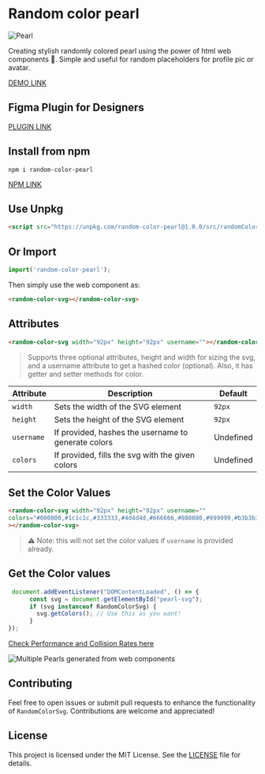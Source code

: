 # Random color pearl

![Pearl](https://github.com/yashrajbharti/random-color-pearl/assets/43868318/46ef4432-3532-41a9-9e9a-0b6e963e3439)

Creating stylish randomly colored pearl using the power of html web components 🪩. Simple and useful for random placeholders for profile pic or avatar.

[DEMO LINK](https://yashrajbharti.github.io/random-color-pearl/)

## Figma Plugin for Designers

[PLUGIN LINK](https://www.figma.com/community/plugin/1380097241436668905)

## Install from npm

```
npm i random-color-pearl
```

[NPM LINK](https://www.npmjs.com/package/random-color-pearl)

## Use Unpkg

```html
<script src="https://unpkg.com/random-color-pearl@1.0.0/src/randomColorSvg.js"></script>
```

## Or Import
  
```js
import('random-color-pearl');
```
  
Then simply use the web component as:

```html
<random-color-svg></random-color-svg>
```

## Attributes

```html
<random-color-svg width="92px" height="92px" username=""></random-color-svg>
```

> Supports three optional attributes, height and width for sizing the svg, and a username attribute to get a hashed color (optional). Also, it has getter and setter methods for color.

| Attribute  | Description                                         | Default   |
| ---------- | --------------------------------------------------- | --------- |
| `width`    | Sets the width of the SVG element                   | `92px`    |
| `height`   | Sets the height of the SVG element                  | `92px`    |
| `username` | If provided, hashes the username to generate colors | Undefined |
| `colors`   | If provided, fills the svg with the given colors    | Undefined |

## Set the Color Values

```html
<random-color-svg width="92px" height="92px" username="" 
colors="#000000,#1c1c1c,#333333,#4d4d4d,#666666,#808080,#999999,#b3b3b3,#cccccc,#e6e6e6,#f2f2f2,#f5f5f5,#fafafa,#dcdcdc,#c0c0c0"
></random-color-svg>
```

> ⚠️ Note: this will not set the color values if `username` is provided already.

## Get the Color values

```js
 document.addEventListener("DOMContentLoaded", () => {
      const svg = document.getElementById("pearl-svg");
      if (svg instanceof RandomColorSvg) {
        svg.getColors(); // Use this as you want!
      }
});
```

[Check Performance and Collision Rates here](https://cybtekk-llp.github.io/Unique-SVG-Generator/)

![Multiple Pearls generated from web components](https://github.com/yashrajbharti/random-color-pearl/assets/43868318/1653ec48-ee34-48e2-ad1e-4c0a21a3e55d)

## Contributing

Feel free to open issues or submit pull requests to enhance the functionality of `RandomColorSvg`. Contributions are welcome and appreciated!

## License

This project is licensed under the MIT License. See the [LICENSE](LICENSE) file for details.
